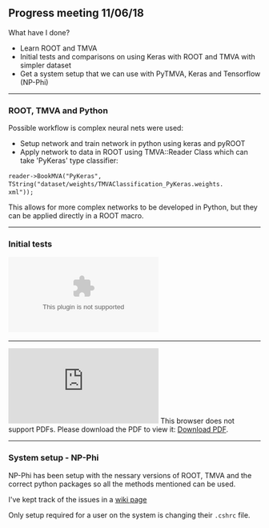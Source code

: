 ##  Progress meeting 11/06/18

What have I done?
- Learn ROOT and TMVA
- Initial tests and comparisons on using Keras with ROOT and TMVA with simpler dataset
- Get a system setup that we can use with PyTMVA, Keras and Tensorflow (NP-Phi) 
---

### ROOT, TMVA and Python

Possible workflow is complex neural nets were used:
- Setup network and train network in python using keras and pyROOT
- Apply network to data in ROOT using TMVA::Reader Class which can take 'PyKeras' type classifier:

```
reader->BookMVA("PyKeras", TString("dataset/weights/TMVAClassification_PyKeras.weights.       xml"));
```

This allows for more complex networks to be developed in Python, but they can be applied directly in a ROOT macro.

---

### Initial tests

![fig1](../../figures/comp1.eps)

---

<object data="https://github.com/mj-will/ml4np/blob/master/figures/comparison1.pdf" type="application/pdf" width="700px" height="700px">
    <embed src="https://github.com/mj-will/ml4np/blob/master/figures/comparison1.pdf">
            This browser does not support PDFs. Please download the PDF to view it: <a href="https://github.com/mj-will/ml4np/blob/master/figures/comparison1.pdf">Download PDF</a>.</p>
    </embed>
</object>

---

### System setup - NP-Phi

NP-Phi has been setup with the nessary versions of ROOT, TMVA and the correct python packages so all the methods mentioned can be used.

I've kept track of the issues in a [wiki page](https://github.com/mj-will/ml4np/wiki/PyROOT-Issues-&-Observations)

Only setup required for a user on the system is changing their `.cshrc` file.
